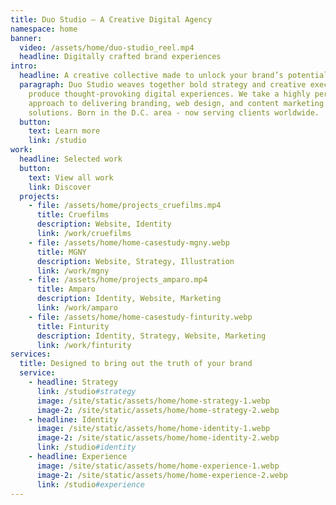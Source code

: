 ```yaml
---
title: Duo Studio — A Creative Digital Agency
namespace: home
banner:
  video: /assets/home/duo-studio_reel.mp4
  headline: Digitally crafted brand experiences
intro:
  headline: A creative collective made to unlock your brand’s potential
  paragraph: Duo Studio weaves together bold strategy and creative execution to
    produce thought-provoking digital experiences. We take a highly personalized
    approach to delivering branding, web design, and content marketing
    solutions. Born in the D.C. area - now serving clients worldwide.
  button:
    text: Learn more
    link: /studio
work:
  headline: Selected work
  button:
    text: View all work
    link: Discover
  projects:
    - file: /assets/home/projects_cruefilms.mp4
      title: Cruefilms
      description: Website, Identity
      link: /work/cruefilms
    - file: /assets/home/home-casestudy-mgny.webp
      title: MGNY
      description: Website, Strategy, Illustration
      link: /work/mgny
    - file: /assets/home/projects_amparo.mp4
      title: Amparo
      description: Identity, Website, Marketing
      link: /work/amparo
    - file: /assets/home/home-casestudy-finturity.webp
      title: Finturity
      description: Identity, Strategy, Website, Marketing
      link: /work/finturity
services:
  title: Designed to bring out the truth of your brand
  service:
    - headline: Strategy
      link: /studio#strategy
      image: /site/static/assets/home/home-strategy-1.webp
      image-2: /site/static/assets/home/home-strategy-2.webp
    - headline: Identity
      image: /site/static/assets/home/home-identity-1.webp
      image-2: /site/static/assets/home/home-identity-2.webp
      link: /studio#identity
    - headline: Experience
      image: /site/static/assets/home/home-experience-1.webp
      image-2: /site/static/assets/home/home-experience-2.webp
      link: /studio#experience
---
```

